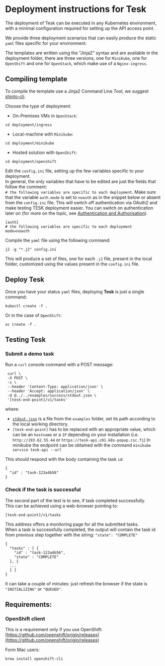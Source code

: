 # Deployment instructions for Tesk
The deployment of Tesk can be executed in any Kubernetes environment, with a minimal configuration required for setting up the API access point.

We provide three deployment scenarios that can easily produce the static `yaml` files specific for your environment.

The templates are written using the "Jinja2" syntax and are available in the deployment folder, there are three versions, one for `MiniKube`, one for `OpenShift` and one for `OpenStack`, which make use of a `Nginx-ingress`.


## Compiling template

To compile the template use a Jinja2 Command Line Tool, we suggest [shinto-cli](https://github.com/istrategylabs/shinto-cli).


Choose the type of deployment:
-   On-Premises VMs in `OpenStack`:
```
cd deployment/ingress
```
-   Local-machine with `Minikube`:
```
cd deployment/minikube
```
-   Hosted solution with `OpenShift`:
```
cd deployment/openshift
```

Edit the `config.ini` file, setting up the few variables specific to your deployment.  
In general, the only variables that have to be edited are just the fields that follow the comment:  
`# the following variables are specific to each deployment`. Make sure that the variable `auth.mode` is set to `noauth` as in the snippet below or absent from the `config.ini` file. This will switch off authentication via OAuth2 and make testing TESK deployment easier. You can switch on authentication later on (for more on the topic, see [Authentication and Authorisation](https://github.com/EMBL-EBI-TSI/tesk-api/blob/master/auth.md)).  
```
[auth]
# the following variables are specific to each deployment
mode=noauth
```

Compile the `yaml` file using the following command:

```
j2 -g "*.j2" config.ini
```

This will produce a set of files, one for each `.j2` file, present in the local folder, customized using the values present in the `config.ini` file.


## Deploy Tesk

Once you have your status `yaml` files, deploying **Tesk** is just a single command:

```
kubectl create -f .
```

Or in the case of `OpenShift`:

```
oc create -f .
```

## Testing Tesk

### Submit a demo task

Run a `curl` console command with a POST message:

```
 curl \
 -X POST \
 -s \
 --header 'Content-Type: application/json' \
 --header 'Accept: application/json' \
 -d @../../examples/success/stdout.json \
 '[tesk-end-point]/v1/tasks'
```

where:

-   [`stdout.json`](https://github.com/EMBL-EBI-TSI/TESK/blob/master/examples/success/stdout.json) is a file from the `examples` folder, set its path according to the local working directory.
-   `[tesk-end-point]` has to be replaced with an appropriate value, which can be an `hostname` or a `IP` depending on your installation (i.e. `http://193.62.55.44` or `https://tesk-api.c01.k8s-popup.csc.fi`) In minikube the endpoint can be obtained with the command `minikube service tesk-api --url`

This should respond with the body containing the task `id`:

```
{
  "id" : "task-123a4b56"
}
```

### Check if the task is successful

The second part of the test is to see, if task completed successfully.  
This can be achieved using a web-browser pointing to:

`[tesk-end-point]/v1/tasks`

This address offers a monitoring page for all the submitted tasks.  
When a task is successfully completed, the output will contain the task id from previous step together with the string: `"state": "COMPLETE"`

```
{
  "tasks" : [ {
    "id" : "task-123a4b56",
    "state" : "COMPLETE"
  }, {
  ...
  } ]
}
```

It can take a couple of minutes: just refresh the browser if the state is `"INITIALIZING"` or `"QUEUED"`.

## Requirements:

### OpenShift client
This is a requirement only if you use OpenShift: [https://github.com/openshift/origin/releases](https://github.com/openshift/origin/releases)

Form Mac users:

```
brew install openshift-cli
```
